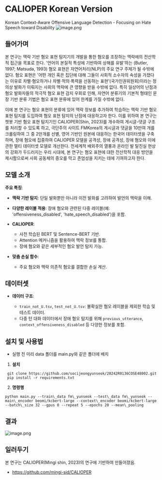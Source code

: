CALIOPER Korean Version
===

Korean Context-Aware Offensive Language Detection - Focusing on Hate Speech toward Disability
![image.png](./image.png)

## 들어가며

본 연구는 맥락 기반 혐오 표현 탐지기의 개발을 통한 혐오를 조장하는 맥락에의 전산학적 접근을 목표로 한다. '언어의 본질적 특성에 기반하여 상해를 유발'하는 (Butler, 1997; Matsuda, 1993) 혐오 표현은 자연어처리(NLP)의 주요 연구 주제가 될 수밖에 없다. 혐오 표현은 '어떤 개인 혹은 집단에 대해 그들이 사회적 소수자의 속성을 가졌다는 이유로 차별·혐오하거나 차별·적의·폭력을 선동하는 표현'(국가인권위원회)이라는 정의상 발화가 이뤄지는 사회의 맥락에 큰 영향을 받을 수밖에 없다. 특히 일상어의 난점과 혐오 발화자들의 적극적 혐오 표현 감지 우회로 인해, 자연어 분류기의 기본적 형태인 문장 기반 분류 기법은 혐오 표현 분류에 있어 한계를 가질 수밖에 없다.

이에 본 연구는 혐오 표현의 분류에 있어 맥락 정보를 추가하여 학습하는 맥락 기반 혐오 표현 탐지를 도입하여 혐오 표현 탐지의 난점에 대응하고자 한다. 이를 위하여 본 연구는 챗봇 기반 혐오 표현 탐지기인 CALIOPER(Shin, 2023)를 개수하여 게시글-댓글 구조를 처리할 수 있도록 하고, 극단주의 사이트 FMKorea의 게시글과 댓글을 10만여 개를 크롤링하여 그 중 2만개를 선별, 영어 기반인 원본에 대응하는 한국어 데이터셋을 구축하며, 장애 혐오에 집중하여 CALIOPER 모델을 공격성, 장애 공격성, 장애 혐오와 이에 관한 멀티 데이터셋 모델로 개선한다. 전세계적 배외주의 열풍과 온라인 발 탈진실 현상의 강화가 두드러지는 우리 시대에, 본 연구는 혐오 표현에 대한 전산학적 대응 방안을 제시함으로써 사회 공동체의 증오를 막고 존엄성을 지키는 데에 기여하고자 한다.

## 모델 소개

**주요 특징**:

* **맥락 기반 탐지**: 단일 발화뿐만 아니라 이전 발화를 고려하여 발언의 맥락을 이해.
* **다양한 레이블 적용**: 장애 혐오와 관련된 다중 레이블(예: 'offensiveness\_disabled', 'hate\_speech\_disabled')을 포함.

* **CALIOPER**:

  * 사전 학습된 BERT 및 Sentence-BERT 기반.
  * Attention 메커니즘을 활용하여 맥락 정보를 통합.
  * 장애 혐오와 같은 세부적인 혐오 발언 탐지 가능.

* **맞춤 손실 함수**:

  * 주요 혐오와 맥락 의존적 혐오를 결합한 손실 계산.


## 데이터셋

* **데이터 구조**:

  * `train_not_U.tsv`, `test_not_U.tsv`: 불확실한 혐오 레이블을 제외한 학습 및 테스트 데이터.
  * 다중 턴 대화 데이터에서 장애 혐오 탐지를 위해 `previous_utterance`, `context_offensiveness_disabled` 등 다양한 정보를 포함.


## 설치 및 사용법
   - 실행 전 미리 data 폴더를 main.py와 같은 폴더에 배치
1. **설치**
```
 git clone https://github.com/socijeongyunseok/20242R0136COSE48002.git
 pip install -r requirements.txt
```
2. **명령행**
```
python main.py --train\_data fm\_yunseok --test\_data fm\_yunseok --main\_encoder beomi/kcbert-large --context\_encoder beomi/kcbert-large --batch\_size 32 --gpus 0 --repeat 5 --epochs 20 --mean\_pooling
```
## 결과
![image.png](./image.png)


## 일러두기
본 연구는 CALIOPER(Mingi shin, 2023)의 연구에 기반하여 만들어졌음.
- https://github.com/mingi-sid/CALIOPER
